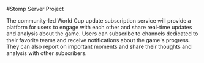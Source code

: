 #Stomp Server Project

The community-led World Cup update subscription service will provide a platform for users to engage with each other and share real-time updates and analysis about the game. Users can subscribe to channels dedicated to their favorite teams and receive notifications about the game's progress. They can also report on important moments and share their thoughts and analysis with other subscribers.
